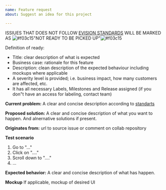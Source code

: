 ```yaml
---
name: Feature request
about: Suggest an idea for this project

---
```


ISSIUES THAT DOES NOT FOLLOW [EVISION STANDARDS](https://evisionindustysoftware.atlassian.net/wiki/spaces/PV/pages/412221952/Definition+of+Ready) WILL BE MARKED AS ![#f03c15](https://placehold.it/15/f03c15/000000?text=+)"NOT READY TO BE PICKED UP"![#f03c15](https://placehold.it/15/f03c15/000000?text=+)

Definition of ready:
 - Title: clear description of what is expected
 - Business case: rationale for this feature
 - Description: clean description of the expected behaviour including mockups where applicable
 - A severity level is provided; i.e. business impact, how many customers are affected, etc.
 - It has all necessary Labels, Milestones and Release assigned (if you don"t have an access for labeling, contact team) 

**Current problem:**
A clear and concise description according to [standarts](https://evisionindustysoftware.atlassian.net/wiki/spaces/PV/pages/412221952/Definition+of+Ready)

**Proposed solution:** A clear and concise description of what you want to happen. And alnernative solutions if present.

**Originates from:** url to source issue or comment on collab repository

**Test scenario**
1. Go to "..."
2. Click on "...."
3. Scroll down to "...."
4. ...

**Expected behavior:**
A clear and concise description of what has happen.

**Mockup**
If applicable, mockup of desired UI